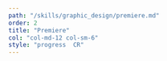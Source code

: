 ```yaml
---
path: "/skills/graphic_design/premiere.md"
order: 2
title: "Premiere"
col: "col-md-12 col-sm-6"
style: "progress  CR"
---
```

